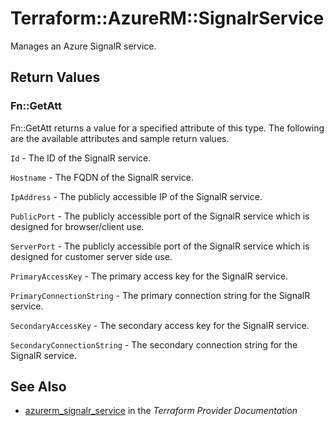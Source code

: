 # Terraform::AzureRM::SignalrService

Manages an Azure SignalR service.

## Return Values

### Fn::GetAtt

Fn::GetAtt returns a value for a specified attribute of this type. The following are the available attributes and sample return values.

`Id` - The ID of the SignalR service.

`Hostname` - The FQDN of the SignalR service.

`IpAddress` - The publicly accessible IP of the SignalR service.

`PublicPort` - The publicly accessible port of the SignalR service which is designed for browser/client use.

`ServerPort` - The publicly accessible port of the SignalR service which is designed for customer server side use.

`PrimaryAccessKey` - The primary access key for the SignalR service.

`PrimaryConnectionString` - The primary connection string for the SignalR service.

`SecondaryAccessKey` - The secondary access key for the SignalR service.

`SecondaryConnectionString` - The secondary connection string for the SignalR service.

## See Also

* [azurerm_signalr_service](https://www.terraform.io/docs/providers/azurerm/r/signalr_service.html) in the _Terraform Provider Documentation_